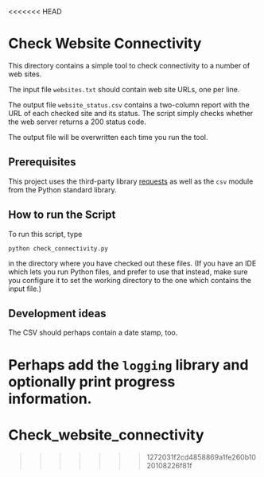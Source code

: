 <<<<<<< HEAD
# Check Website Connectivity

This directory contains a simple tool to check connectivity to a number of web sites.

The input file `websites.txt` should contain web site URLs, one per line.

The output file `website_status.csv` contains a two-column report with
the URL of each checked site and its status.
The script simply checks whether the web server returns a 200 status code.

The output file will be overwritten each time you run the tool.


## Prerequisites

This project uses the third-party library
[requests](https://requests.readthedocs.io/)
as well as the `csv` module from the Python standard library.


## How to run the Script

To run this script, type

```
python check_connectivity.py
```
in the directory where you have checked out these files.
(If you have an IDE which lets you run Python files,
and prefer to use that instead,
make sure you configure it to set the working directory to
the one which contains the input file.)


## Development ideas

The CSV should perhaps contain a date stamp, too.

Perhaps add the `logging` library and optionally print progress information.
=======
# Check_website_connectivity
>>>>>>> 1272031f2cd4858869a1fe260b1020108226f81f
